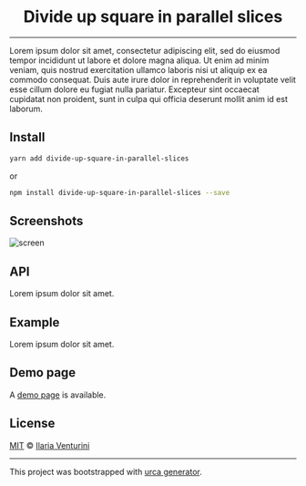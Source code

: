 <div align="center" style="text-align: center;">

  <h1>Divide up square in parallel slices</h1>



</div>

<p align="center">
  <!-- npm version 
  <a href="https://www.npmjs.com/package/divide-up-square-in-parallel-slices">
    <img alt="npm"
      src="https://img.shields.io/npm/v/divide-up-square-in-parallel-slices">
  </a>-->
</p>

---

Lorem ipsum dolor sit amet, consectetur adipiscing elit, sed do eiusmod tempor incididunt ut labore et dolore magna aliqua. Ut enim ad minim veniam, quis nostrud exercitation ullamco laboris nisi ut aliquip ex ea commodo consequat. Duis aute irure dolor in reprehenderit in voluptate velit esse cillum dolore eu fugiat nulla pariatur. Excepteur sint occaecat cupidatat non proident, sunt in culpa qui officia deserunt mollit anim id est laborum.

## Install

```bash
yarn add divide-up-square-in-parallel-slices
```

or

```bash
npm install divide-up-square-in-parallel-slices --save
```

## Screenshots

![screen]()

## API

Lorem ipsum dolor sit amet.

## Example

Lorem ipsum dolor sit amet.

## Demo page

A [demo page]() is available.

## License

[MIT](https://github.com/ilariaventurini/divide-up-square-in-parallel-slices/blob/master/LICENSE) © [Ilaria Venturini](https://github.com/ilariaventurini)

---

This project was bootstrapped with [urca generator](https://github.com/ilariaventurini/urca/).
